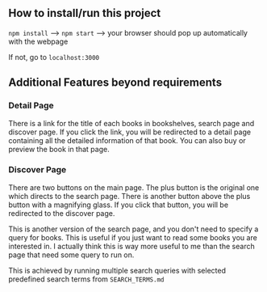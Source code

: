 
## How to install/run this project
`npm install` --> `npm start` --> your browser should pop up automatically with the webpage

If not, go to `localhost:3000`

## Additional Features beyond requirements

### Detail Page
There is a link for the title of each books in bookshelves, search page and discover page. If you click the link, you will be redirected to a detail page containing all the detailed information of that book. You can also buy or preview the book in that page.

### Discover Page
There are two buttons on the main page. The plus button is the original one which directs to the search page. There is another button above the plus button with a magnifying glass. If you click that button, you will be redirected to the discover page. 

This is another version of the search page, and you don't need to specify a query for books. This is useful if you just want to read some books you are interested in. I actually think this is way more useful to me than the search page that need some query to run on.

This is achieved by running multiple search queries with selected predefined search terms from `SEARCH_TERMS.md`


